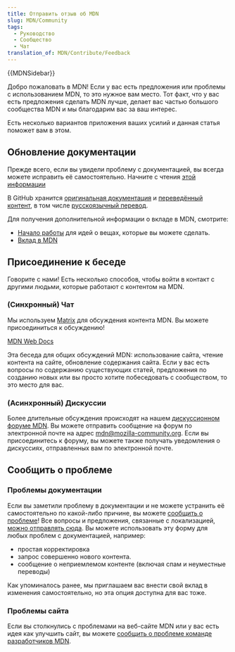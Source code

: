 ```yaml
---
title: Отправить отзыв об MDN
slug: MDN/Community
tags:
  - Руководство
  - Сообщество
  - Чат
translation_of: MDN/Contribute/Feedback
---
```


{{MDNSidebar}}

Добро пожаловать в MDN! Если у вас есть предложения или проблемы с использованием MDN, то это нужное вам место. Тот факт, что у вас есть предложения сделать MDN лучше, делает вас частью большого сообщества MDN и мы благодарим вас за ваш интерес.

Есть несколько вариантов приложения ваших усилий и данная статья поможет вам в этом.

## Обновление документации

Прежде всего, если вы увидели проблему с документацией, вы всегда можете исправить её самостоятельно. Начните с чтения [этой информации](https://github.com/mdn/content/#making-contributions)

В GitHub хранится [оригинальная документация](https://github.com/mdn/content/) и [переведённый контент](https://github.com/mdn/translated-content), в том числе [русскоязычный перевод](https://github.com/mdn/translated-content/tree/main/files/ru).

Для получения дополнительной информации о вкладе в MDN, смотрите:

- [Начало работы](/ru/docs/Project:Getting_started) для идей о вещах, которые вы можете сделать.
- [Вклад в MDN](/ru/docs/MDN/Contribute)

## Присоединение к беседе

Говорите с нами! Есть несколько способов, чтобы войти в контакт с другими людьми, которые работают с контентом на MDN.

### (Синхронный) Чат

Мы используем [Matrix](https://wiki.mozilla.org/Matrix) для обсуждения контента MDN. Вы можете присоединиться к обсуждению!

[MDN Web Docs](https://chat.mozilla.org/#/room/#mdn:mozilla.org)

Эта беседа для общих обсуждений MDN: использование сайта, чтение контента на сайте, обновление содержания сайта. Если у вас есть вопросы по содержанию существующих статей, предложения по созданию новых или вы просто хотите побеседовать с сообществом, то это место для вас.

### (Асинхронный) Дискуссии

Более длительные обсуждения происходят на нашем [дискуссионном форуме MDN](https://discourse.mozilla-community.org/c/mdn). Вы можете отправить сообщение на форум по электронной почте на адрес [mdn@mozilla-community.org](mailto://mdn@mozilla-community.org). Если вы присоединитесь к форуму, вы можете также получать уведомления о дискуссиях, отправленных вам по электронной почте.

## Сообщить о проблеме

### Проблемы документации

Если вы заметили проблему в документации и не можете устранить её самостоятельно по какой-либо причине, вы можете [сообщить о проблеме](https://github.com/mdn/content/issues/new)! Все вопросы и предложения, связанные с локализацией, [можно отправлять сюда](https://github.com/mdn/translated-content/issues/new). Вы можете использовать эту форму для любых проблем с документацией, например:

- простая корректировка
- запрос совершенно нового контента.
- сообщение о неприемлемом контенте (включая спам и неуместные переводы)

Как упоминалось ранее, мы приглашаем вас внести свой вклад в изменения самостоятельно, но эта опция доступна для вас тоже.

### Проблемы сайта

Если вы столкнулись с проблемами на веб-сайте MDN или у вас есть идея как улучшить сайт, вы можете [сообщить о проблеме команде разработчиков MDN](https://github.com/mdn/yari/issues).
